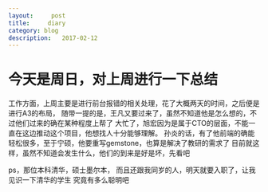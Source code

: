 ```yaml
---
layout:     post
title:     diary
category: blog
description:   2017-02-12
---
```


# 今天是周日，对上周进行一下总结

工作方面，上周主要是进行前台报错的相关处理，花了大概两天的时间，之后便是进行A3的布局，
随带一提的是，王凡又要过来了，虽然不知道他是怎么想的，不过他们过来的确在某种程度上帮了
大忙了，旭宏因为是属于CTO的层面，不能一直在这边推动这个项目，他想找人十分能够理解。
孙炎的话，有了他前端的确能轻松很多，至于宁硕，他要重写gemstone，也算是解决了教研的需求了
目前就这样，虽然不知道会发生什么，他们的到来是好是坏，先看吧

ps，那位本科清华，硕士墨尔本， 而且还跟我同岁的人，明天就要入职了，让我见识一下清华的学生
究竟有多么聪明吧

